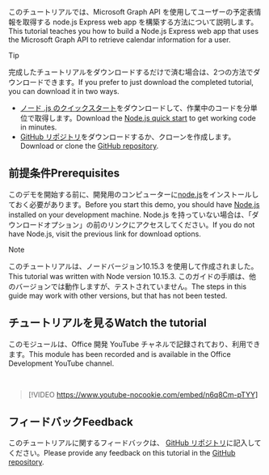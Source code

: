 <!-- markdownlint-disable MD002 MD041 -->

<span data-ttu-id="36c90-101">このチュートリアルでは、Microsoft Graph API を使用してユーザーの予定表情報を取得する node.js Express web app を構築する方法について説明します。</span><span class="sxs-lookup"><span data-stu-id="36c90-101">This tutorial teaches you how to build a Node.js Express web app that uses the Microsoft Graph API to retrieve calendar information for a user.</span></span>

> [!TIP]
> <span data-ttu-id="36c90-102">完成したチュートリアルをダウンロードするだけで済む場合は、2つの方法でダウンロードできます。</span><span class="sxs-lookup"><span data-stu-id="36c90-102">If you prefer to just download the completed tutorial, you can download it in two ways.</span></span>
>
> - <span data-ttu-id="36c90-103">[ノード .js のクイックスタート](https://developer.microsoft.com/graph/quick-start?platform=option-node)をダウンロードして、作業中のコードを分単位で取得します。</span><span class="sxs-lookup"><span data-stu-id="36c90-103">Download the [Node.js quick start](https://developer.microsoft.com/graph/quick-start?platform=option-node) to get working code in minutes.</span></span>
> - <span data-ttu-id="36c90-104">[GitHub リポジトリ](https://github.com/microsoftgraph/msgraph-training-nodeexpressapp)をダウンロードするか、クローンを作成します。</span><span class="sxs-lookup"><span data-stu-id="36c90-104">Download or clone the [GitHub repository](https://github.com/microsoftgraph/msgraph-training-nodeexpressapp).</span></span>

## <a name="prerequisites"></a><span data-ttu-id="36c90-105">前提条件</span><span class="sxs-lookup"><span data-stu-id="36c90-105">Prerequisites</span></span>

<span data-ttu-id="36c90-106">このデモを開始する前に、開発用のコンピューターに[node.js](https://nodejs.org)をインストールしておく必要があります。</span><span class="sxs-lookup"><span data-stu-id="36c90-106">Before you start this demo, you should have [Node.js](https://nodejs.org) installed on your development machine.</span></span> <span data-ttu-id="36c90-107">Node.js を持っていない場合は、「ダウンロードオプション」の前のリンクにアクセスしてください。</span><span class="sxs-lookup"><span data-stu-id="36c90-107">If you do not have Node.js, visit the previous link for download options.</span></span>

> [!NOTE]
> <span data-ttu-id="36c90-108">このチュートリアルは、ノードバージョン10.15.3 を使用して作成されました。</span><span class="sxs-lookup"><span data-stu-id="36c90-108">This tutorial was written with Node version 10.15.3.</span></span> <span data-ttu-id="36c90-109">このガイドの手順は、他のバージョンでは動作しますが、テストされていません。</span><span class="sxs-lookup"><span data-stu-id="36c90-109">The steps in this guide may work with other versions, but that has not been tested.</span></span>

## <a name="watch-the-tutorial"></a><span data-ttu-id="36c90-110">チュートリアルを見る</span><span class="sxs-lookup"><span data-stu-id="36c90-110">Watch the tutorial</span></span>

<span data-ttu-id="36c90-111">このモジュールは、Office 開発 YouTube チャネルで記録されており、利用できます。</span><span class="sxs-lookup"><span data-stu-id="36c90-111">This module has been recorded and is available in the Office Development YouTube channel.</span></span>

<!-- markdownlint-disable MD033 MD034 -->
<br/>

> [!VIDEO https://www.youtube-nocookie.com/embed/n6q8Cm-pTYY]
<!-- markdownlint-enable MD033 MD034 -->

## <a name="feedback"></a><span data-ttu-id="36c90-112">フィードバック</span><span class="sxs-lookup"><span data-stu-id="36c90-112">Feedback</span></span>

<span data-ttu-id="36c90-113">このチュートリアルに関するフィードバックは、 [GitHub リポジトリ](https://github.com/microsoftgraph/msgraph-training-nodeexpressapp)に記入してください。</span><span class="sxs-lookup"><span data-stu-id="36c90-113">Please provide any feedback on this tutorial in the [GitHub repository](https://github.com/microsoftgraph/msgraph-training-nodeexpressapp).</span></span>

